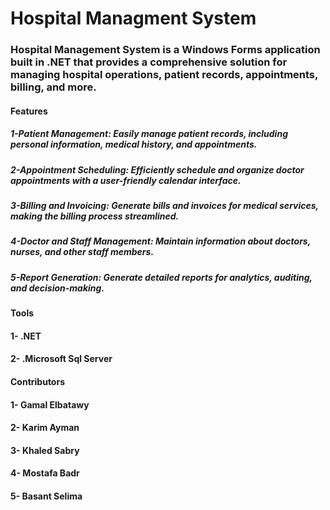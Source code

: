 # Hospital Managment System
 
### Hospital Management System is a Windows Forms application built in .NET that provides a comprehensive solution for managing hospital operations, patient records, appointments, billing, and more.

#### Features

##### 1-Patient Management: Easily manage patient records, including personal information, medical history, and appointments.
##### 2-Appointment Scheduling: Efficiently schedule and organize doctor appointments with a user-friendly calendar interface.
##### 3-Billing and Invoicing: Generate bills and invoices for medical services, making the billing process streamlined.
##### 4-Doctor and Staff Management: Maintain information about doctors, nurses, and other staff members.
##### 5-Report Generation: Generate detailed reports for analytics, auditing, and decision-making.


#### Tools
#### 1- .NET 
#### 2- .Microsoft Sql Server


#### Contributors
#### 1- Gamal Elbatawy
#### 2- Karim Ayman
#### 3- Khaled Sabry
#### 4- Mostafa Badr
#### 5- Basant Selima




